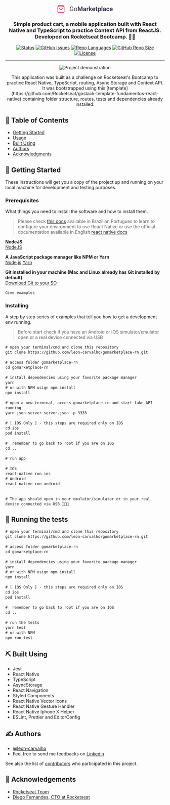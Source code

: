 <p align="center">
  <a href="" rel="noopener">
    <img src="./docs/logo.png" alt="Project logo">
  </a>
</p>

<h3 align="center">
Simple product cart, a mobile application built with React Native and TypeScript to practice Context API from ReactJS.
Developed on Rocketseat Bootcamp. 🚀🚀
</h3>

<div align="center">

[![Status](https://img.shields.io/badge/status-active-success.svg)]()
[![GitHub Issues](https://img.shields.io/github/issues/leon-carvalho/gomarketplace-rn.svg)](https://github.com/leon-carvalho/gomarketplace-rn/issues)
[![Repo Languages](https://img.shields.io/github/languages/count/leon-carvalho/gomarketplace-rn?color=%2304D361.svg)](https://img.shields.io/github/languages/count/leon-carvalho/gomarketplace-rn)
[![GitHub Repo Size](https://img.shields.io/github/repo-size/leon-carvalho/gomarketplace-rn.svg)](https://github.com/kylelobo/The-Documentation-Compendium/pulls)
[![License](https://img.shields.io/badge/license-MIT-blue.svg)](/LICENSE)

</div>

---

<p align="center">
  <img width="320px" src="./docs/demo.gif" alt="Project demonstration"></a>
</p>

<p align="center">
  This application was built as a challenge on Rocketseat's Bootcamp to practice React Native, TypeScript, routing, Async Storage and Context API. It was bootstrapped using this [template](https://github.com/Rocketseat/gostack-template-fundamentos-react-native) containing folder structure, routes, tests and dependencies already installed.
<br>
</p>

## 📝 Table of Contents

- [Getting Started](#getting_started)
- [Usage](#usage)
- [Built Using](#built_using)
- [Authors](#authors)
- [Acknowledgments](#acknowledgement)

## 🏁 Getting Started <a name = "getting_started"></a>

These instructions will get you a copy of the project up and running on your local machine for development and testing purposes.

### Prerequisites

What things you need to install the software and how to install them.

> Please check [this docs](https://react-native.rocketseat.dev/) available in Brazilian Portugues to learn to configure your environment to use React Native or use the official documentation available in English [react native docs](https://reactnative.dev/)

**NodeJS** <br>
[NodeJS](https://nodejs.org/en/)

**A JavaScript package manager like NPM or Yarn** <br>
[Node.js](https://nodejs.org/en/)
[Yarn](https://yarnpkg.com/pt-BR/docs/install)

**Git installed in your machine (Mac and Linux already has Git installed by default)** <br>
[Download Git to your SO](https://git-scm.com/downloads)

```
Give examples
```

### Installing

A step by step series of examples that tell you how to get a development env running.

> Before start check if you have an Android or IOS simulator/emulator open or a real device connected via USB

```shell
# open your terminal/cmd and clone this repository
git clone https://github.com/leon-carvalho/gomarketplace-rn.git

# access folder gomarketplace-rn
cd gomarketplace-rn

# install dependencies using your favorite package manager
yarn
# or with NPM usign npm install
npm install

# open a new terminal, access gomarketplace-rn and start fake API running
yarn json-server server.json -p 3333

# [ IOS Only ] - this steps are required only on IOS
cd ios
pod install

#  remember to go back to root if you are on IOS
cd ..

# run app

# IOS
react-native run-ios
# Android
react-native run-android


# The app should open in your emulator/simulator or in your real device connected via USB 🎉🎉🎉
```

## 🔧 Running the tests <a name = "tests"></a>

```shell
# open your terminal/cmd and clone this repository
git clone https://github.com/leon-carvalho/gomarketplace-rn.git

# access folder gomarketplace-rn
cd gomarketplace-rn

# install dependencies using your favorite package manager
yarn
# or with NPM usign npm install
npm install

# [ IOS Only ] - this steps are required only on IOS
cd ios
pod install

#  remember to go back to root if you are on IOS
cd ..

# run the tests
yarn test
# or with NPM
npm run test
```

## ⛏️ Built Using <a name = "built_using"></a>

- Jest
- React Native
- TypeScript
- AsyncStorage
- React Navigation
- Styled Components
- React Native Vector Icons
- React Native Gesture Handler
- React Native Iphone X Helper
- ESLint, Prettier and EditorConfig

## ✍️ Authors <a name = "authors"></a>

- [@leon-carvalho](https://github.com/leon-carvalho)
- Feel free to send me feedbacks on [Linkedin](https://www.linkedin.com/in/leonardo-dev/)

See also the list of [contributors](https://github.com/kylelobo/The-Documentation-Compendium/contributors) who participated in this project.

## 🎉 Acknowledgements <a name = "acknowledgement"></a>

- [Rocketseat Team](https://rocketseat.com.br/)
- [Diego Fernandes, CTO at Rocketseat](https://github.com/diego3g)
